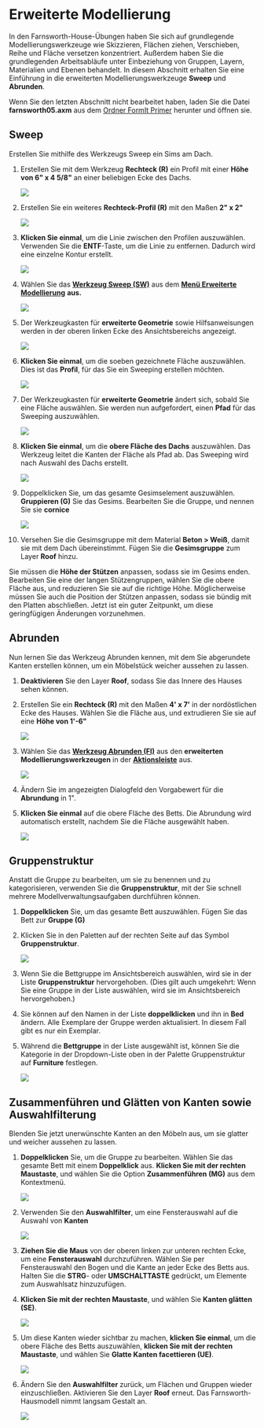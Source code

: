 # Erweiterte Modellierung

In den Farnsworth-House-Übungen haben Sie sich auf grundlegende Modellierungswerkzeuge wie Skizzieren, Flächen ziehen, Verschieben, Reihe und Fläche versetzen konzentriert. Außerdem haben Sie die grundlegenden Arbeitsabläufe unter Einbeziehung von Gruppen, Layern, Materialien und Ebenen behandelt. In diesem Abschnitt erhalten Sie eine Einführung in die erweiterten Modellierungswerkzeuge **Sweep** und **Abrunden**.

Wenn Sie den letzten Abschnitt nicht bearbeitet haben, laden Sie die Datei **farnsworth05.axm** aus dem [Ordner FormIt Primer](https://autodesk.app.box.com/s/thavswirrbflit27rbqzl26ljj7fu1uv/1/9025446442) herunter und öffnen sie.

## Sweep

Erstellen Sie mithilfe des Werkzeugs Sweep ein Sims am Dach.

1. Erstellen Sie mit dem Werkzeug **Rechteck \(R\)** ein Profil mit einer **Höhe von 6" x 4 5/8"** an einer beliebigen Ecke des Dachs.

   ![](../../.gitbook/assets/a7297208-cefe-42e7-95ca-1e8ea122ac38.png)

2. Erstellen Sie ein weiteres **Rechteck-Profil \(R\)** mit den Maßen **2" x 2"**

   ![](../../.gitbook/assets/5e1ad684-a3db-4c30-882c-6fdd9a1b9f54.png)

3. **Klicken Sie einmal**, um die Linie zwischen den Profilen auszuwählen. Verwenden Sie die **ENTF**-Taste, um die Linie zu entfernen. Dadurch wird eine einzelne Kontur erstellt.

   ![](../../.gitbook/assets/5e1ad684-a3db-4c30-882c-6fdd9a1b9f54_2.png)

4. Wählen Sie das [**Werkzeug Sweep \(SW\)**](../../tool-library/cover-sweep-loft.md) aus dem [**Menü Erweiterte Modellierung**](../../formit-introduction/tool-bars.md) **aus.**

   ![](../../.gitbook/assets/8a17017b-b824-48ac-ba24-064a24e7a6ad.png)

5. Der Werkzeugkasten für **erweiterte Geometrie** sowie Hilfsanweisungen werden in der oberen linken Ecke des Ansichtsbereichs angezeigt.

   ![](../../.gitbook/assets/e8badff2-acd9-4393-af5f-adae2424ad47.png)

6. **Klicken Sie einmal**, um die soeben gezeichnete Fläche auszuwählen. Dies ist das **Profil**, für das Sie ein Sweeping erstellen möchten.

   ![](../../.gitbook/assets/5e1ad684-a3db-4c30-882c-6fdd9a1b9f54_3.png)

7. Der Werkzeugkasten für **erweiterte Geometrie** ändert sich, sobald Sie eine Fläche auswählen. Sie werden nun aufgefordert, einen **Pfad** für das Sweeping auszuwählen.

   ![](../../.gitbook/assets/df9fc338-15c0-4953-9ec1-c977117efc4d.png)

8. **Klicken Sie einmal**, um die **obere Fläche des Dachs** auszuwählen. Das Werkzeug leitet die Kanten der Fläche als Pfad ab. Das Sweeping wird nach Auswahl des Dachs erstellt.

   ![](../../.gitbook/assets/5e1ad684-a3db-4c30-882c-6fdd9a1b9f54_4.png)

9. Doppelklicken Sie, um das gesamte Gesimselement auszuwählen. **Gruppieren \(G\)** Sie das Gesims. Bearbeiten Sie die Gruppe, und nennen Sie sie **cornice**

   ![](../../.gitbook/assets/5e1ad684-a3db-4c30-882c-6fdd9a1b9f54_5.png)

10. Versehen Sie die Gesimsgruppe mit dem Material **Beton &gt; Weiß**, damit sie mit dem Dach übereinstimmt. Fügen Sie die **Gesimsgruppe** zum Layer **Roof** hinzu.

Sie müssen die **Höhe der Stützen** anpassen, sodass sie im Gesims enden. Bearbeiten Sie eine der langen Stützengruppen, wählen Sie die obere Fläche aus, und reduzieren Sie sie auf die richtige Höhe. Möglicherweise müssen Sie auch die Position der Stützen anpassen, sodass sie bündig mit den Platten abschließen. Jetzt ist ein guter Zeitpunkt, um diese geringfügigen Änderungen vorzunehmen.

## Abrunden

Nun lernen Sie das Werkzeug Abrunden kennen, mit dem Sie abgerundete Kanten erstellen können, um ein Möbelstück weicher aussehen zu lassen.

1. **Deaktivieren** Sie den Layer **Roof**, sodass Sie das Innere des Hauses sehen können.
2. Erstellen Sie ein **Rechteck \(R\)** mit den Maßen **4' x 7'** in der nordöstlichen Ecke des Hauses. Wählen Sie die Fläche aus, und extrudieren Sie sie auf eine **Höhe von 1'-6"**

   ![](../../.gitbook/assets/upperterracesketch_20.png)

3. Wählen Sie das [**Werkzeug Abrunden \(FI\)**](../../tool-library/cover-sweep-loft.md) aus den **erweiterten Modellierungswerkzeugen** in der [**Aktionsleiste**](../../formit-introduction/tool-bars.md) aus.

   ![](../../.gitbook/assets/f7e388e3-4ad0-4fef-a701-0d3176adc2c5.png)

4. Ändern Sie im angezeigten Dialogfeld den Vorgabewert für die **Abrundung** in 1".
5. **Klicken Sie einmal** auf die obere Fläche des Betts. Die Abrundung wird automatisch erstellt, nachdem Sie die Fläche ausgewählt haben.

   ![](../../.gitbook/assets/upperterracesketch_21.png)

## Gruppenstruktur

Anstatt die Gruppe zu bearbeiten, um sie zu benennen und zu kategorisieren, verwenden Sie die **Gruppenstruktur**, mit der Sie schnell mehrere Modellverwaltungsaufgaben durchführen können.

1. **Doppelklicken** Sie, um das gesamte Bett auszuwählen. Fügen Sie das Bett zur **Gruppe \(G\)**
2. Klicken Sie in den Paletten auf der rechten Seite auf das Symbol **Gruppenstruktur**.

   ![](../../.gitbook/assets/groupstree.png)

3. Wenn Sie die Bettgruppe im Ansichtsbereich auswählen, wird sie in der Liste **Gruppenstruktur** hervorgehoben. \(Dies gilt auch umgekehrt: Wenn Sie eine Gruppe in der Liste auswählen, wird sie im Ansichtsbereich hervorgehoben.\)
4. Sie können auf den Namen in der Liste **doppelklicken** und ihn in **Bed** ändern. Alle Exemplare der Gruppe werden aktualisiert. In diesem Fall gibt es nur ein Exemplar.
5. Während die **Bettgruppe** in der Liste ausgewählt ist, können Sie die Kategorie in der Dropdown-Liste oben in der Palette Gruppenstruktur auf **Furniture** festlegen.

   ![](../../.gitbook/assets/groupstree_palette.png)

## Zusammenführen und Glätten von Kanten sowie Auswahlfilterung

Blenden Sie jetzt unerwünschte Kanten an den Möbeln aus, um sie glatter und weicher aussehen zu lassen.

1. **Doppelklicken** Sie, um die Gruppe zu bearbeiten. Wählen Sie das gesamte Bett mit einem **Doppelklick** aus. **Klicken Sie mit der rechten Maustaste**, und wählen Sie die Option **Zusammenführen \(MG\)** aus dem Kontextmenü.

   ![](../../.gitbook/assets/upperterracesketch_215.png)

2. Verwenden Sie den **Auswahlfilter**, um eine Fensterauswahl auf die Auswahl von **Kanten**

   ![](../../.gitbook/assets/25b2428d-bc93-4ae4-9b8a-d8f3749ddb43.png)

3. **Ziehen Sie die Maus** von der oberen linken zur unteren rechten Ecke, um eine **Fensterauswahl** durchzuführen. Wählen Sie per Fensterauswahl den Bogen und die Kante an jeder Ecke des Betts aus. Halten Sie die **STRG**- oder **UMSCHALTTASTE** gedrückt, um Elemente zum Auswahlsatz hinzuzufügen.
4. **Klicken Sie mit der rechten Maustaste**, und wählen Sie **Kanten glätten \(SE\)**.

   ![](../../.gitbook/assets/upperterracesketch_216.png)

5. Um diese Kanten wieder sichtbar zu machen, **klicken Sie einmal**, um die obere Fläche des Betts auszuwählen, **klicken Sie mit der rechten Maustaste**, und wählen Sie **Glatte Kanten facettieren \(UE\)**.

   ![](../../.gitbook/assets/upperterracesketch_217.png)

6. Ändern Sie den **Auswahlfilter** zurück, um Flächen und Gruppen wieder einzuschließen. Aktivieren Sie den Layer **Roof** erneut. Das Farnsworth-Hausmodell nimmt langsam Gestalt an.

   ![](../../.gitbook/assets/upperterracesketch_22.png)

